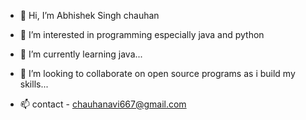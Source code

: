 - 👋 Hi, I’m Abhishek Singh chauhan
- 👀 I’m interested in programming especially java and python

- 🌱 I’m currently learning java...
- 💞️ I’m looking to collaborate on open source programs as i build my skills...
- 📫 contact - chauhanavi667@gmail.com

